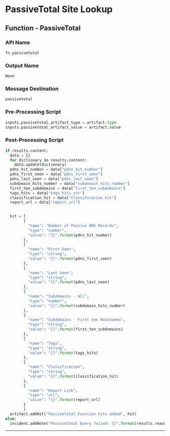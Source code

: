 <!--
    DO NOT MANUALLY EDIT THIS FILE
    THIS FILE IS AUTOMATICALLY GENERATED WITH resilient-sdk codegen
-->

# PassiveTotal Site Lookup

## Function - PassiveTotal

### API Name
`fn_passivetotal`

### Output Name
`None`

### Message Destination
`passivetotal`

### Pre-Processing Script
```python
inputs.passivetotal_artifact_type = artifact.type
inputs.passivetotal_artifact_value = artifact.value
```

### Post-Processing Script
```python
if results.content:
  data = {}
  for dictionary in results.content:
    data.update(dictionary)
  pdns_hit_number = data["pdns_hit_number"]
  pdns_first_seen = data["pdns_first_seen"]
  pdns_last_seen = data["pdns_last_seen"]
  subdomain_hits_number = data["subdomain_hits_number"]
  first_ten_subdomains = data["first_ten_subdomains"]
  tags_hits = data["tags_hits_str"]
  classification_hit = data["classification_hit"]
  report_url = data["report_url"]

            
  hit = [
        {
          "name": "Number of Passive DNS Records",
          "type": "number",
          "value": "{}".format(pdns_hit_number)
        }, 
        {
          "name": "First Seen",
          "type": "string",
          "value": "{}".format(pdns_first_seen)
        }, 
        {
          "name": "Last Seen",
          "type": "string",
          "value": "{}".format(pdns_last_seen)
        },
        {
          "name": "Subdomains - All",
          "type": "number",
          "value": "{}".format(subdomain_hits_number)
        },
        {
          "name": "Subdomains - First ten Hostnames",
          "type": "string",
          "value": "{}".format(first_ten_subdomains)
        },
        {
          "name": "Tags",
          "type": "string",
          "value": "{}".format(tags_hits)
        },
        {
          "name": "Classification",
          "type": "string",
          "value": "{}".format(classification_hit)
        },
        {
          "name": "Report Link",
          "type": "uri",
          "value": "{}".format(report_url)
        }
        ]
  artifact.addHit("PassiveTotal Function hits added", hit)
else:
  incident.addNote("PassiveTotal Query failed: {}".format(results.reason))
```

---


